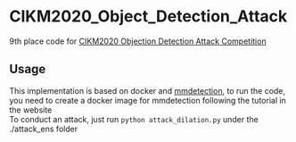 # CIKM2020_Object_Detection_Attack
9th place code for [CIKM2020 Objection Detection Attack Competition](https://tianchi.aliyun.com/competition/entrance/531806/rankingList)

## Usage 
This implementation is based on docker and [mmdetection](https://github.com/open-mmlab/mmdetection), to run the code, you need to create a docker image for mmdetection following the tutorial in the website  
To conduct an attack, just run `python attack_dilation.py` under the ./attack_ens folder

